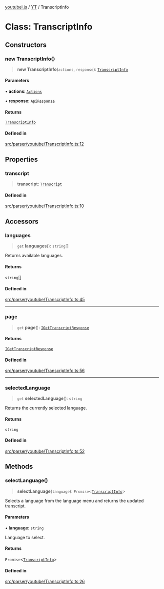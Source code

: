 [youtubei.js](../../../README.md) / [YT](../README.md) / TranscriptInfo

# Class: TranscriptInfo

## Constructors

### new TranscriptInfo()

> **new TranscriptInfo**(`actions`, `response`): [`TranscriptInfo`](TranscriptInfo.md)

#### Parameters

• **actions**: [`Actions`](../../../classes/Actions.md)

• **response**: [`ApiResponse`](../../../interfaces/ApiResponse.md)

#### Returns

[`TranscriptInfo`](TranscriptInfo.md)

#### Defined in

[src/parser/youtube/TranscriptInfo.ts:12](https://github.com/LuanRT/YouTube.js/blob/fc5571629eca037af7de03f4b903da6add1f300b/src/parser/youtube/TranscriptInfo.ts#L12)

## Properties

### transcript

> **transcript**: [`Transcript`](../../YTNodes/classes/Transcript.md)

#### Defined in

[src/parser/youtube/TranscriptInfo.ts:10](https://github.com/LuanRT/YouTube.js/blob/fc5571629eca037af7de03f4b903da6add1f300b/src/parser/youtube/TranscriptInfo.ts#L10)

## Accessors

### languages

> `get` **languages**(): `string`[]

Returns available languages.

#### Returns

`string`[]

#### Defined in

[src/parser/youtube/TranscriptInfo.ts:45](https://github.com/LuanRT/YouTube.js/blob/fc5571629eca037af7de03f4b903da6add1f300b/src/parser/youtube/TranscriptInfo.ts#L45)

***

### page

> `get` **page**(): [`IGetTranscriptResponse`](../../APIResponseTypes/type-aliases/IGetTranscriptResponse.md)

#### Returns

[`IGetTranscriptResponse`](../../APIResponseTypes/type-aliases/IGetTranscriptResponse.md)

#### Defined in

[src/parser/youtube/TranscriptInfo.ts:56](https://github.com/LuanRT/YouTube.js/blob/fc5571629eca037af7de03f4b903da6add1f300b/src/parser/youtube/TranscriptInfo.ts#L56)

***

### selectedLanguage

> `get` **selectedLanguage**(): `string`

Returns the currently selected language.

#### Returns

`string`

#### Defined in

[src/parser/youtube/TranscriptInfo.ts:52](https://github.com/LuanRT/YouTube.js/blob/fc5571629eca037af7de03f4b903da6add1f300b/src/parser/youtube/TranscriptInfo.ts#L52)

## Methods

### selectLanguage()

> **selectLanguage**(`language`): `Promise`\<[`TranscriptInfo`](TranscriptInfo.md)\>

Selects a language from the language menu and returns the updated transcript.

#### Parameters

• **language**: `string`

Language to select.

#### Returns

`Promise`\<[`TranscriptInfo`](TranscriptInfo.md)\>

#### Defined in

[src/parser/youtube/TranscriptInfo.ts:26](https://github.com/LuanRT/YouTube.js/blob/fc5571629eca037af7de03f4b903da6add1f300b/src/parser/youtube/TranscriptInfo.ts#L26)

